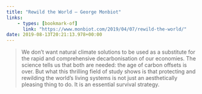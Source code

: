 ```yaml
---
title: "Rewild the World – George Monbiot"
links:
    - types: [bookmark-of]
      link: "https://www.monbiot.com/2019/04/07/rewild-the-world/"
date: 2019-08-13T20:21:13.978+00:00
---
```


> We don’t want natural climate solutions to be used as a substitute for the rapid and comprehensive decarbonisation of our economies. The science tells us that both are needed: the age of carbon offsets is over. But what this thrilling field of study shows is that protecting and rewilding the world’s living systems is not just an aesthetically pleasing thing to do. It is an essential survival strategy.
